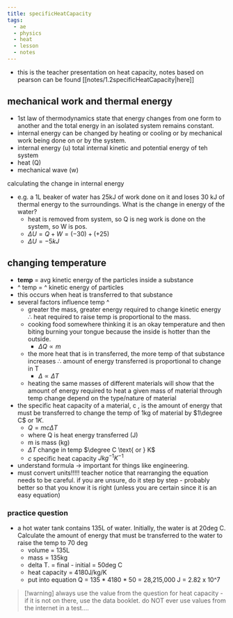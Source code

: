 ```yaml
---
title: specificHeatCapacity
tags:
  - ae
  - physics
  - heat
  - lesson
  - notes
---
```

- this is the teacher presentation on heat capacity, notes based on pearson can be found [[notes/1.2specificHeatCapacity|here]] 

## mechanical work and thermal energy
- 1st law of thermodynamics state that energy changes from one form to another and the total energy in an isolated system remains constant.
- internal energy can be changed by heating or cooling or by mechanical work being done on or by the system.
- internal energy (u) total internal kinetic and potential energy of teh system
- heat (Q)
- mechanical wave (w)

calculating the change in internal energy
- e.g. a 1L beaker of water has 25kJ of work done on it and loses 30 kJ of thermal energy to the surroundings. What is the change in energy of the water?
	- heat is removed from system, so Q is neg work is done on the system, so W is pos.
	- $\Delta U = Q+W=(-30)+(+25)$
	- $\Delta U = -5kJ$

## changing temperature
- **temp** = avg kinetic energy of the particles inside a substance
- ^ temp = ^ kinetic energy of particles
- this occurs when heat is transferred to that substance
- several factors influence temp ^
	- greater the mass, greater energy required to change kinetic energy $\therefore$ heat required to raise temp is proportional to the mass.
	- cooking food somewhere thinking it is an okay temperature and then biting burning your tongue because the inside is hotter than the outside.
		- $\Delta Q \propto m$
	- the more heat that is in transferred, the more temp of that substance increases $\therefore$ amount of energy transferred is proportional to change in T
		- $\Delta \propto \Delta T$
	- heating the same masses of different materials will show that the amount of energy required to heat a given mass of material through temp change depend on the type/nature of material
- the specific heat capacity of a material, c , is the amount of energy that must be transferred to change the temp of 1kg of material by $1\degree C$ or $1K$.
	- $Q=mc \Delta T$
	- where Q is heat energy transferred (J)
	- m is mass (kg)
	- $\Delta T$ change in temp $\degree C \text{ or } K$
	- $c$ specific heat capacity $Jkg^{-1}K^{-1}$
- understand formula -> important for things like engineering.
- must convert units!!!!! teacher notice that rearranging the equation needs to be careful. if you are unsure, do it step by step - probably better so that you know it is right (unless you are certain since it is an easy equation)

### practice question
- a hot water tank contains 135L of water. Initially, the water is at 20deg C. Calculate the amount of energy that must be transferred to the water to raise the temp to 70 deg
	- volume = 135L
	- mass = 135kg
	- delta T. = final - initial = 50deg C
	- heat capacity = 4180J/kg/K
	- put into equation Q = 135 * 4180 * 50 = 28,215,000 J = 2.82 x 10^7

>[!warning] always use the value from the question for heat capacity - if it is not on there, use the data booklet. do NOT ever use values from the internet in a test....